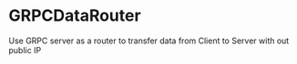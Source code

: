 # GRPCDataRouter
Use GRPC server as a router to transfer data from Client to Server with out public IP

